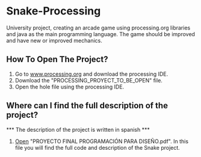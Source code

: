 # Snake-Processing
University project, creating an arcade game using processing.org libraries and java as the main programming language. The game should be improved and have new or improved mechanics.

## How To Open The Project?
1. Go to www.processing.org and download the processing IDE. 
2. Download the "PROCESSING_PROYECT_TO_BE_OPEN" file.
3. Open the hole file using the processing IDE.

## Where can I find the full description of the project?
*** The description of the project is written in spanish ***

1. [Open](https://github.com/juanfranciscocis/Snake-Processing/blob/main/PROYECTO%20FINAL%20PROGRAMACIÓN%20PARA%20DISEÑO.pdf) "PROYECTO FINAL PROGRAMACIÓN PARA DISEÑO.pdf". 
In this file you will find the full code and description of the Snake project.
